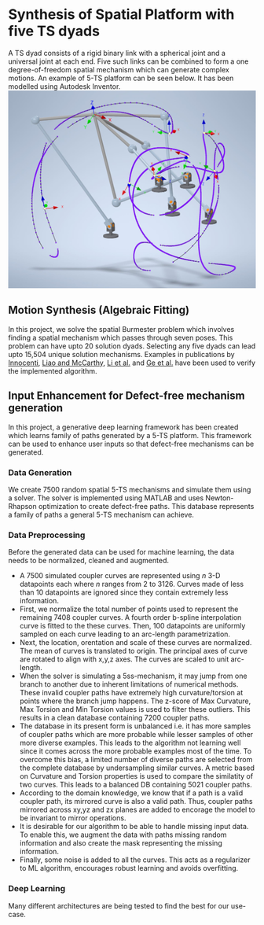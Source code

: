 # Synthesis of Spatial Platform with five TS dyads

A TS dyad consists of a rigid binary link with a spherical joint and a universal joint at each end. Five such links can be combined to form a one degree-of-freedom spatial mechanism which can generate complex motions. An example of 5-TS platform can be seen below. It has been modelled using Autodesk Inventor.
<img src="Innocenti Example.JPG" width="900" title="5-TS Platform"/>

## Motion Synthesis (Algebraic Fitting)
In this project, we solve the spatial Burmester problem which involves finding a spatial mechanism which passes through seven poses. This problem can have upto 20 solution dyads. Selecting any five dyads can lead upto 15,504 unique solution mechanisms. Examples in publications by [Innocenti](https://doi.org/10.1115/1.2826118), [Liao and McCarthy](https://doi.org/10.1115/1.1330269), [Li et al.](https://doi.org/10.1115/DETC2014-35218) and [Ge et al.](https://doi.org/10.1115/DETC2015-47981) have been used to verify the implemented algorithm.

## Input Enhancement for Defect-free mechanism generation
In this project, a generative deep learning framework has been created which learns family of paths generated by a 5-TS platform. This framework can be used to enhance user inputs so that defect-free mechanisms can be generated.

### Data Generation
We create 7500 random spatial 5-TS mechanisms and simulate them using a solver. The solver is implemented using MATLAB and uses Newton-Rhapson optimization to create defect-free paths. This database represents a family of paths a general 5-TS mechanism can achieve.

### Data Preprocessing
Before the generated data can be used for machine learning, the data needs to be normalized, cleaned and augmented. 
- A 7500 simulated coupler curves are represented using $n$ 3-D datapoints each where $n$ ranges from 2 to 3126. Curves made of less than 10 datapoints are ignored since they contain extremely less information. 
- First, we normalize the total number of points used to represent the remaining 7408 coupler curves. A fourth order b-spline interpolation curve is fitted to the these curves. Then, 100 datapoints are uniformly sampled on each curve leading to an arc-length parametrization.
- Next, the location, orentation and scale of these curves are normalized. The mean of curves is translated to origin. The principal axes of curve are rotated to align with x,y,z axes. The curves are scaled to unit arc-length.
- When the solver is simulating a 5ss-mechanism, it may jump from one branch to another due to inherent limitations of numerical methods. These invalid coupler paths have extremely high curvature/torsion at points where the branch jump happens. The z-score of Max Curvature, Max Torsion and Min Torsion values is used to filter these outliers. This results in a clean database containing 7200 coupler paths.
- The database in its present form is unbalanced i.e. it has more samples of coupler paths which are more probable while lesser samples of other more diverse examples. This leads to the algorithm not learning well since it comes across the more probable examples most of the time. To overcome this bias, a limited number of diverse paths are selected from the complete database by undersampling similar curves. A metric based on Curvature and Torsion properties is used to compare the similatity of two curves. This leads to a balanced DB containing 5021 coupler paths.
- According to the domain knowledge, we know that if a path is a valid coupler path, its mirrored curve is also a valid path. Thus, coupler paths mirrored across xy,yz and zx planes are added to encorage the model to be invariant to mirror operations.
- It is desirable for our algorithm to be able to handle missing input data. To enable this, we augment the data with paths missing random information and also create the mask representing the missing information.
- Finally, some noise is added to all the curves. This acts as a regularizer to ML algorithm, encourages robust learning and avoids overfitting.


### Deep Learning
Many different architectures are being tested to find the best for our use-case.

